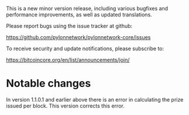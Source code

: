 This is a new minor version release, including various bugfixes 
and performance improvements, as well as updated translations.

Please report bugs using the issue tracker at github:

  <https://github.com/pylonnetwork/pylonnetwork-core/issues>

To receive security and update notifications, please subscribe to:

  <https://bitcoincore.org/en/list/announcements/join/>

Notable changes
===============

In version 1.1.0.1 and earlier above there is an error in calculating the prize issued 
per block. This version corrects this error.